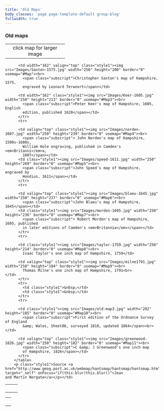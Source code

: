 ```yaml
---
title: 'Old Maps'
body_classes: 'page page-template-default group-blog'
fullwidth: true
---
```


<td width="526" align="left" valign="top"><h3 class="style2">Old maps</h3>
        <table width="186" border="0" align="center">
          <tr>
            <td width="180" align="left" class="style1"><div align="center" class="subscript">click 
              map for larger image</div></td>
          </tr>
        </table>
        <table width="334" border="0">
          <tr>
            
          <td width="162" valign="top" class="style1"><img src="Images/Saxton-1575.jpg" width="250" height="200" border="0" usemap="#Map"><br>
            <span class="subscript">Christopher Saxton's map of Hampshire, 1575, 
            engraved by Leonard Terwoort</span></td>
            
          <td width="162" class="style1"><img src="Images/Keer-1605.jpg" width="250" height="213" border="0" usemap="#Map3"><br>
            <span class="subscript">Peter Keer's map of Hampshire, 1605, English 
            edition, published 1620</span></td>
          </tr>
          <tr>
            
          <td valign="top" class="style1"><img src="Images/norden-1607.jpg" width="250" height="239" border="0" usemap="#Map4"><br>
            <span class="subscript"> John Norden's map of Hampshire, 1590s-1600s, 
            William Hole engraving, published in Camden's <em>Britanni</em>a, 
            1607</span></td>
          <td class="style1"><img src="Images/speed-1611.jpg" width="250" height="269" border="0" usemap="#Map5"><br>
            <span class="subscript">John Speed's map of Hampshire, engraved by 
            Hondius, 1611</span></td>
          </tr>
          <tr>
            
          <td valign="top" class="style1"><img src="Images/blaeu-1645.jpg" width="250" height="237" border="0" usemap="#Map6"><br>
            <span class="subscript">John Blaeu's map of Hampshire, 1645</span></td>
          <td class="style1"><img src="Images/morden-1695.jpg" width="250" height="236" border="0" usemap="#Map7"><br>
            <span class="subscript"> Robert Morden's map of Hampshire, 1695, published 
            in later editions of Camden's <em>Britannia</em></span></td>
          </tr>
          <tr>
            
          <td class="style1"><img src="Images/taylor-1759.jpg" width="250" height="214" border="0" usemap="#Map8"><br>
            Isaac Taylor's one inch map of Hampshire, 1759</td>
            
          <td valign="top" class="style1"><img src="Images/milne1791.jpg" width="250" height="184" border="0" usemap="#Map9"><br>
            Thomas Milne's one inch map of Hampshire, 1791<br>            </td>
          </tr>
          <tr>
            <td class="style1">&nbsp;</td>
            <td class="style1">&nbsp;</td>
          </tr>
          <tr>
            
          <td class="style1"><img src="Images/old-map3.jpg" width="282" height="185" border="0" usemap="#Map10"><br>
            <span class="subscript">First edition of the Ordnance Survey of England 
            &amp; Wales, Sheet86, surveyed 1810, updated 1864</span><br></td>
            
          <td valign="top" class="style1"><img src="Images/greenwood-1826.jpg" width="250" height="182" border="0" usemap="#Map11"><br>
            <span class="subscript">C &amp; J Greenwood's one inch map 
            of Hampshire, 1826</span></td>
          </tr>
        </table>
        <p class="style1">Source <a href="http://www.geog.port.ac.uk/webmap/hantsmap/hantsmap/hantsmap.htm" target="_self" onFocus="if(this.blur)this.blur()">Jean
    and Martin Norgate</a></p></td>
  </tr>
  <tr>
    <td>&nbsp;</td>
    <td>&nbsp;</td>
  </tr>
</table>
<p>
<table width="100" border="0">
  <tr>
    <td><!--#easybanner4-->
&nbsp;</td>
  </tr>
</table>
<p></p>
<p>&nbsp;</p>
<map name="Map3">
  <area shape="rect" coords="3,1,250,209" href="http://www.geog.port.ac.uk/webmap/hantsmap/hantsmap/keer1/ker1smaf.htm" target="_self" onFocus="if(this.blur)this.blur()">
</map>
<map name="Map4">
  <area shape="rect" coords="2,0,249,237" href="http://www.geog.port.ac.uk/webmap/hantsmap/hantsmap/norden1/nrd1smaf.htm" target="_self" onFocus="if(this.blur)this.blur()">
</map>
<map name="Map5">
  <area shape="rect" coords="3,0,245,267" href="http://www.geog.port.ac.uk/webmap/hantsmap/hantsmap/speed1/spd1smaf.htm" target="_self" onFocus="if(this.blur)this.blur()">
</map>
<map name="Map6">
  <area shape="rect" coords="1,0,246,233" href="http://www.geog.port.ac.uk/webmap/hantsmap/hantsmap/blaeu1/bla1smaf.htm" target="_self" onFocus="if(this.blur)this.blur()">
</map>
<map name="Map7">
  <area shape="rect" coords="1,0,250,232" href="http://www.geog.port.ac.uk/webmap/hantsmap/hantsmap/morden2/mrd2smaf.htm" target="_self" onFocus="if(this.blur)this.blur()">
</map>
<map name="Map8">
  <area shape="rect" coords="4,-1,245,209" href="http://www.geog.port.ac.uk/webmap/hantsmap/hantsmap/taylor4/ty42f.htm" target="_self" onFocus="if(this.blur)this.blur()">
</map>
<map name="Map9">
  <area shape="rect" coords="3,0,245,183" href="http://www.geog.port.ac.uk/webmap/hantsmap/hantsmap/milne1/mln42f.htm" target="_self" onFocus="if(this.blur)this.blur()">
</map>
<map name="Map10">
  <area shape="rect" coords="1,1,280,183" href="http://www.geog.port.ac.uk/webmap/hantsmap/hantsmap/ordnce6/oss57f.htm" target="_self" onFocus="if(this.blur)this.blur()">
</map>
<map name="Map11">
  <area shape="rect" coords="0,0,247,177" href="http://www.geog.port.ac.uk/webmap/hantsmap/hantsmap/grnwood2/grw52f.htm" target="_self" onFocus="if(this.blur)this.blur()">
</map>
<map name="Map">
  <area shape="rect" coords="-4,-3,248,198" href="http://www.geog.port.ac.uk/webmap/hantsmap/hantsmap/saxton1/sax1smaf.htm" target="_self">
</map>